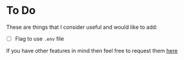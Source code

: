 # To Do

These are things that I consider useful and would like to add:

- [ ] Flag to use `.env` file

If you have other features in mind then feel free to request them [here](https://github.com/Cyb3r-Jak3/cloudflare-utils/issues/new)